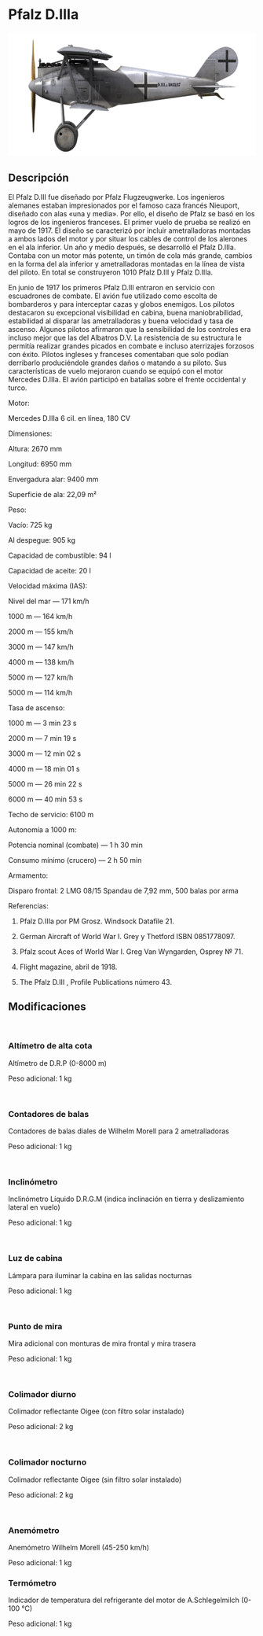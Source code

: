 # Pfalz D.IIIa
  

  
![pfalzd3a](../images/pfalzd3a.png)
  

  
## Descripción
  

  
El Pfalz D.III fue diseñado por Pfalz Flugzeugwerke. Los ingenieros alemanes estaban impresionados por el famoso caza francés Nieuport, diseñado con alas «una y media». Por ello, el diseño de Pfalz se basó en los logros de los ingenieros franceses. El primer vuelo de prueba se realizó en mayo de 1917. El diseño se caracterizó por incluir ametralladoras montadas a ambos lados del motor y por situar los cables de control de los alerones en el ala inferior. Un año y medio después, se desarrolló el Pfalz D.IIIa. Contaba con un motor más potente, un timón de cola más grande, cambios en la forma del ala inferior y ametralladoras montadas en la línea de vista del piloto. En total se construyeron 1010 Pfalz D.III y Pfalz D.IIIa.
  

  
En junio de 1917 los primeros Pfalz D.III entraron en servicio con escuadrones de combate. El avión fue utilizado como escolta de bombarderos y para interceptar cazas y globos enemigos. Los pilotos destacaron su excepcional visibilidad en cabina, buena maniobrabilidad, estabilidad al disparar las ametralladoras y buena velocidad y tasa de ascenso. Algunos pilotos afirmaron que la sensibilidad de los controles era incluso mejor que las del Albatros D.V. La resistencia de su estructura le permitía realizar grandes picados en combate e incluso aterrizajes forzosos con éxito. Pilotos ingleses y franceses comentaban que solo podían derribarlo produciéndole grandes daños o  matando a su piloto. Sus características de vuelo mejoraron cuando se equipó con el motor Mercedes D.IIIa. El avión participó en batallas sobre el frente occidental y turco.
  

  

  
Motor:
  
Mercedes D.IIIa 6 cil. en línea, 180 CV
  

  
Dimensiones:
  
Altura: 2670 mm
  
Longitud: 6950 mm
  
Envergadura alar: 9400 mm
  
Superficie de ala: 22,09 m²
  

  
Peso:
  
Vacío: 725 kg
  
Al despegue: 905 kg
  
Capacidad de combustible: 94 l
  
Capacidad de aceite: 20 l
  

  
Velocidad máxima (IAS):
  
Nivel del mar — 171 km/h
  
1000 m — 164 km/h
  
2000 m — 155 km/h
  
3000 m — 147 km/h
  
4000 m — 138 km/h
  
5000 m — 127 km/h
  
5000 m — 114 km/h
  

  
Tasa de ascenso:
  
1000 m —  3 min 23 s
  
2000 m —  7 min 19 s
  
3000 m — 12 min 02 s
  
4000 m — 18 min 01 s
  
5000 m — 26 min 22 s
  
6000 m — 40 min 53 s
  

  
Techo de servicio: 6100 m
  

  
Autonomía a 1000 m:
  
Potencia nominal (combate) — 1 h 30 min
  
Consumo mínimo (crucero) — 2 h 50 min
  

  
Armamento:
  
Disparo frontal: 2 LMG 08/15 Spandau de 7,92 mm, 500 balas por arma
  

  
Referencias:
  
1) Pfalz D.IIIa por PM Grosz. Windsock Datafile 21.
  
2) German Aircraft of World War I. Grey y Thetford ISBN 0851778097.
  
3) Pfalz scout Aces of World War I.  Greg Van Wyngarden, Osprey № 71.
  
4) Flight magazine, abril de 1918.
  
5) The Pfalz D.III , Profile Publications número 43.
  

  
## Modificaciones
  
﻿
  
  
### Altímetro de alta cota
  

  
Altímetro de D.R.P (0-8000 m)
  
Peso adicional: 1 kg
  
﻿
  
  
### Contadores de balas
  

  
Contadores de balas diales de Wilhelm Morell para 2 ametralladoras
  
Peso adicional: 1 kg
  
﻿
  
  
### Inclinómetro
  

  
Inclinómetro Líquido D.R.G.M (indica inclinación en tierra y deslizamiento lateral en vuelo)
  
Peso adicional: 1 kg
  
﻿
  
  
### Luz de cabina
  

  
Lámpara para iluminar la cabina en las salidas nocturnas
  
Peso adicional: 1 kg
  
﻿
  
  
### Punto de mira
  

  
Mira adicional con monturas de mira frontal y mira trasera
  
Peso adicional: 1 kg
  
﻿
  
  
### Colimador diurno
  

  
Colimador reflectante Oigee (con filtro solar instalado)
  
Peso adicional: 2 kg
  
﻿
  
  
### Colimador nocturno
  

  
Colimador reflectante Oigee (sin filtro solar instalado)
  
Peso adicional: 2 kg
  
﻿
  
  
### Anemómetro
  

  
Anemómetro Wilhelm Morell (45-250 km/h)
  
Peso adicional: 1 kg
  

  
  
### Termómetro
  

  
Indicador de temperatura del refrigerante del motor de A.Schlegelmilch (0-100 °C)
  
Peso adicional: 1 kg
  
